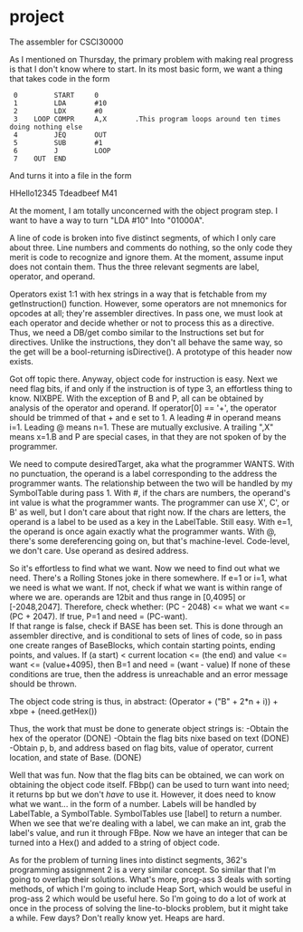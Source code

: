 project
=======

The assembler for CSCI30000

As I mentioned on Thursday, the primary problem with making real progress is that I don't know where to start.  In its most basic form, we want a thing that takes code in the form

     0         START     0
     1         LDA       #10
     2         LDX       #0
     3    LOOP COMPR     A,X       .This program loops around ten times doing nothing else
     4         JEQ       OUT
     5         SUB       #1
     6         J         LOOP
     7    OUT  END

And turns it into a file in the form

HHello12345
Tdeadbeef
M41

At the moment, I am totally unconcerned with the object program step. I want to have a way to turn 
"LDA #10" Into "01000A".

A line of code is broken into five distinct segments, of which I only care about three.  Line numbers and comments do nothing, so the only code they merit is code to recognize and ignore them.  At the moment, assume input does not contain them.  Thus the three relevant segments are label, operator, and operand.  

Operators exist 1:1 with hex strings in a way that is fetchable from my getInstruction() function.  However, some operators are not mnemonics for opcodes at all; they're assembler directives.  In pass one, we must look at each operator and decide whether or not to process this as a directive.  Thus, we need a DB/get combo similar to the Instructions set but for directives.  Unlike the instructions, they don't all behave the same way, so the get will be a bool-returning isDirective().  A prototype of this header now exists.

Got off topic there.  Anyway, object code for instruction is easy.  Next we need flag bits, if and only if the instruction is of type 3, an effortless thing to know.  NIXBPE.  With the exception of B and P, all can be obtained by analysis of the operator and operand.  If operator[0] == '+', the operator should be trimmed of that + and e set to 1.
A leading # in operand means i=1.  Leading @ means n=1.  These are mutually exclusive.  A trailing ",X" means x=1.B and P are special cases, in that they are not spoken of by the programmer.  

We need to compute desiredTarget, aka what the programmer WANTS.  With no punctuation, the operand is a label corresponding to the address the programmer wants.  The relationship between the two will be handled by my SymbolTable during pass 1.  With #, if the chars are numbers, the operand's int value is what the programmer wants.  The programmer can use X', C', or B' as well, but I don't care about that right now.  If the chars are letters, the operand is a label to be used as a key in the LabelTable.  Still easy.
With e=1, the operand is once again exactly what the programmer wants.  With @, there's some dereferencing going on, but that's machine-level.  Code-level, we don't care.  Use operand as desired address.

So it's effortless to find what we want.  Now we need to find out what we need.  There's a Rolling Stones joke in there somewhere.  If e=1 or i=1, what we need is what we want.  If not, check if what we want is within range of where we are. operands are 12bit and thus range in [0,4095] or [-2048,2047].  Therefore, check whether:
(PC - 2048) <= what we want <= (PC + 2047).  If true, P=1 and need = (PC-want).  
If that range is false, check if BASE has been set.  This is done through an assembler directive, and is conditional to sets of lines of code, so in pass one create ranges of BaseBlocks, which contain starting points, ending points, and values.  If (a start) < current location <= (the end) and value <= want <= (value+4095), then B=1 and need = (want - value)
If none of these conditions are true, then the address is unreachable and an error message should be thrown.

The object code string is thus, in abstract:
(Operator + ("B" + 2*n + i)) + xbpe + (need.getHex())

Thus, the work that must be done to generate object strings is:
-Obtain the hex of the operator (DONE)
-Obtain the flag bits nixe based on text (DONE)
-Obtain p, b, and address based on flag bits, value of operator, current location, and state of Base. (DONE)

Well that was fun.  Now that the flag bits can be obtained, we can work on obtaining the object code itself.  FBbp() can be used to turn want into need; it returns bp but we don't *have* to use it.  However, it does need to know what we want... in the form of a number.  Labels will be handled by LabelTable, a SymbolTable.  SymbolTables use [label] to return a number.  When we see that we're dealing with a label, we can make an int, grab the label's value, and run it through FBpe.  Now we have an integer that can be turned into a Hex() and added to a string of object code.

As for the problem of turning lines into distinct segments, 362's programming assignment 2 is a very similar concept.  So similar that I'm going to overlap their solutions.  What's more, prog-ass 3 deals with sorting methods, of which I'm going to include Heap Sort, which would be useful in prog-ass 2 which would be useful here.  So I'm going to do a lot of work at once in the process of solving the line-to-blocks problem, but it might take a while.  Few days?  Don't really know yet.  Heaps are hard.
